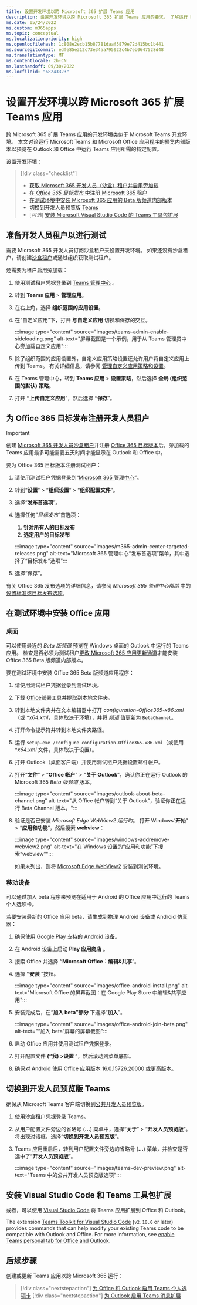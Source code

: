 ```yaml
---
title: 设置开发环境以跨 Microsoft 365 扩展 Teams 应用
description: 设置开发环境以跨 Microsoft 365 扩展 Teams 应用的要求。 了解运行 Microsoft Teams 和 Microsoft Office 应用程序生成所需的配置。
ms.date: 05/24/2022
ms.custom: m365apps
ms.topic: conceptual
ms.localizationpriority: high
ms.openlocfilehash: 1c808e2ecb15b87781daaf5879e72d415bc1b441
ms.sourcegitcommit: edfe85e312c73e34aa795922c4b7eb0647528d48
ms.translationtype: MT
ms.contentlocale: zh-CN
ms.lasthandoff: 09/30/2022
ms.locfileid: "68243323"
---
```

# <a name="set-up-your-dev-environment-for-extending-teams-apps-across-microsoft-365"></a>设置开发环境以跨 Microsoft 365 扩展 Teams 应用

跨 Microsoft 365 扩展 Teams 应用的开发环境类似于 Microsoft Teams 开发环境。 本文讨论运行 Microsoft Teams 和 Microsoft Office 应用程序的预览内部版本以预览在 Outlook 和 Office 中运行 Teams 应用所需的特定配置。

设置开发环境：

> [!div class="checklist"]
>
> * [获取 Microsoft 365 开发人员（沙盒）租户并启用旁加载](#prepare-a-developer-tenant-for-testing)
> * [在 *Office 365 目标发布* 中注册 Microsoft 365 租户](#enroll-your-developer-tenant-for-office-365-targeted-releases)
> * [在测试环境中安装 Microsoft 365 应用的 Beta 版频道内部版本](#install-office-apps-in-your-test-environment)
> * [切换到开发人员预览版 Teams](#switch-to-the-developer-preview-version-of-teams)
> * [*可选*] [安装 Microsoft Visual Studio Code 的 Teams 工具包扩展](#install-visual-studio-code-and-teams-toolkit-extension)

## <a name="prepare-a-developer-tenant-for-testing"></a>准备开发人员租户以进行测试

需要 Microsoft 365 开发人员订阅沙盒租户来设置开发环境。 如果还没有沙盒租户，请创建[沙盒租户](/office/developer-program/microsoft-365-developer-program-get-started)或通过组织获取测试租户。

还需要为租户启用旁加载：

 1. 使用测试租户凭据登录到 [Teams 管理中心](https://admin.teams.microsoft.com/dashboard) 。

 1. 转到 **Teams 应用** > **管理应用**。

 1. 在右上角，选择 **组织范围的应用设置**。

 1. 在“自定义应用”下，打开 **与自定义应用** 切换和保存的交互。

    :::image type="content" source="images/teams-admin-enable-sideloading.png" alt-text="屏幕截图是一个示例，用于从 Teams 管理员中心旁加载自定义应用":::

 1. 除了组织范围的应用设置外，自定义应用策略设置还允许用户将自定义应用上传到 Teams。 有关详细信息，请参阅 [管理自定义应用策略和设置](/microsoftteams/teams-custom-app-policies-and-settings#custom-app-policy-and-settings)。

 1. 在 Teams 管理中心，转到 **Teams 应用** > **设置策略**，然后选择 **全局 (组织范围的默认) 策略**。

 1. 打开 **“上传自定义应用**”，然后选择 **“保存**”。

## <a name="enroll-your-developer-tenant-for-office-365-targeted-releases"></a>为 Office 365 目标发布注册开发人员租户

> [!IMPORTANT]
> 创建 [Microsoft 365 开发人员沙盒租户](/office/developer-program/microsoft-365-developer-program-get-started)并注册 [Office 365 目标版本](#enroll-your-developer-tenant-for-office-365-targeted-releases)后，旁加载的 Teams 应用最多可能需要五天时间才能显示在 Outlook 和 Office 中。

要为 Office 365 目标版本注册测试租户：

1. 请使用测试租户凭据登录到“[Microsoft 365 管理中心](https://admin.microsoft.com)”。
1. 转到“**设置**” > “**组织设置**” > “**组织配置文件**”。
1. 选择“**发布首选项**”。
1. 选择任何“*目标发布*”首选项：
    1. **针对所有人的目标发布**
    1. **选定用户的目标发布**

    :::image type="content" source="images/m365-admin-center-targeted-releases.png" alt-text="Microsoft 365 管理中心“发布首选项”菜单，其中选择了“目标发布”选项":::

1. 选择“保存”。

有关 Office 365 发布选项的详细信息，请参阅 *Microsoft 365 管理中心帮助* 中的 [设置标准或目标发布选项](/microsoft-365/admin/manage/release-options-in-office-365?view=o365-worldwide&preserve-view=true#targeted-release)。

## <a name="install-office-apps-in-your-test-environment"></a>在测试环境中安装 Office 应用

### <a name="desktop"></a>桌面

可以使用最近的 *Beta 版频道* 预览在 Windows 桌面的 Outlook 中运行的 Teams 应用。 检查是否必须为测试租户[更改 Microsoft 365 应用更新通道](/deployoffice/change-update-channels?WT.mc_id=M365-MVP-5002016)才能安装 Office 365 Beta 版频道内部版本。

要在测试环境中安装 Office 365 Beta 版频道应用程序：

1. 请使用测试租户凭据登录到测试环境。
1. 下载 [Office部署工具](https://www.microsoft.com/download/details.aspx?id=49117)并提取到本地文件夹。
1. 转到本地文件夹并在文本编辑器中打开 *configuration-Office365-x86.xml*（或 **x64.xml*，具体取决于环境），并将 *频道* 值更新为 `BetaChannel`。
1. 打开命令提示符并转到本地文件夹路径。
1. 运行 `setup.exe /configure configuration-Office365-x86.xml`（或使用 **x64.xml* 文件，具体取决于设置）。
1. 打开 Outlook（桌面客户端）并使用测试租户凭据设置邮件帐户。
1. 打开“**文件**” > “**Office 帐户**” > “**关于 Outlook**”，确认你正在运行 Outlook 的 Microsoft 365 *Beta 版频道* 版本。

    :::image type="content" source="images/outlook-about-beta-channel.png" alt-text="从 Office 帐户转到“关于 Outlook”，验证你正在运行 Beta Channel 版本。":::

1. 验证是否已安装 *Microsoft Edge WebView2 运行时*。 打开 Windows“**开始**” > “**应用和功能**”，然后搜索 **webview**：

    :::image type="content" source="images/windows-addremove-webview2.png" alt-text="在 Windows 设置的“应用和功能”下搜索“webview”":::

    如果未列出，则将 [Microsoft Edge WebView2](https://developer.microsoft.com/microsoft-edge/webview2/) 安装到测试环境。

### <a name="mobile"></a>移动设备

可以通过加入 beta 程序来预览在适用于 Android 的 Office 应用中运行的 Teams 个人选项卡。

若要安装最新的 Office 应用 beta，请生成到物理 Android 设备或 Android 仿真器：

1. 确保使用 [Google Play 支持的 Android 设备](https://support.google.com/googleplay/answer/1727131)。
1. 在 Android 设备上启动 **Play 应用商店** 。
1. 搜索 Office 并选择 **“Microsoft Office：编辑&共享**”。
1. 选择 **“安装** ”按钮。

    :::image type="content" source="images/office-android-install.png" alt-text="Microsoft Office 的屏幕截图：在 Google Play Store 中编辑&共享应用":::

1. 安装完成后，在“**加入 beta”部分** 下选择“**加入**”。

    :::image type="content" source="images/office-android-join-beta.png" alt-text="“加入 beta”屏幕的屏幕截图":::

1. 启动 Office 应用并使用测试租户凭据登录。
1. 打开配置文件 **(“我) >设置** ”，然后滚动到菜单底部。
2. 确保对 Android 使用 Office 应用版本 16.0.15726.20000 或更高版本。

## <a name="switch-to-the-developer-preview-version-of-teams"></a>切换到开发人员预览版 Teams

确保从 Microsoft Teams 客户端切换到[公共开发人员预览版](../resources/dev-preview/developer-preview-intro.md)。

1. 使用沙盒租户凭据登录 Teams。
1. 从用户配置文件旁边的省略号 (**...**) 菜单中，选择“**关于**” > “**开发人员预览版**”。 将出现对话框，选择“**切换到开发人员预览版**”。
1. Teams 应用重启后，转到用户配置文件旁边的省略号 (**...**) 菜单，并检查是否选中了“**开发人员预览版**”。

    :::image type="content" source="images/teams-dev-preview.png" alt-text="Teams 中的公共开发人员预览版选项":::

## <a name="install-visual-studio-code-and-teams-toolkit-extension"></a>安装 Visual Studio Code 和 Teams 工具包扩展

或者，可以使用 [Visual Studio Code](https://code.visualstudio.com/) 将 Teams 应用扩展到 Office 和 Outlook。

The extension [Teams Toolkit for Visual Studio Code](https://aka.ms/teams-toolkit) (`v2.10.0` or later) provides commands that can help modify your existing Teams code to be compatible with Outlook and Office. For more information, see [enable Teams personal tab for Office and Outlook](extend-m365-teams-personal-tab.md).

## <a name="next-step"></a>后续步骤

创建或更新 Teams 应用以跨 Microsoft 365 运行：

> [!div class="nextstepaction"]
> [为 Office 和 Outlook 启用 Teams 个人选项卡](extend-m365-teams-personal-tab.md)
> [!div class="nextstepaction"]
> [为 Outlook 启用 Teams 消息扩展](extend-m365-teams-message-extension.md)